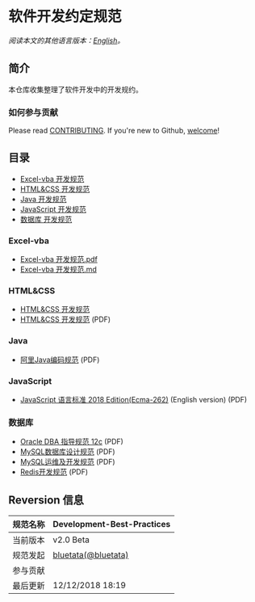 # 软件开发约定规范

*阅读本文的其他语言版本：[English](README-en.md)。*

## 简介
本仓库收集整理了软件开发中的开发规约。

### 如何参与贡献

Please read [CONTRIBUTING](/CONTRIBUTING.md). If you're new to Github, [welcome](/HOWTO.md)!

## 目录

* [Excel-vba 开发规范](#Excel-vba)
* [HTML&CSS 开发规范](#HTML&CSS)
* [Java 开发规范](#Java)
* [JavaScript 开发规范](#JavaScript)
* [数据库 开发规范](#数据库)


### Excel-vba

* [Excel-vba 开发规范.pdf](/project/04.Excel-vba)
* [Excel-vba 开发规范.md](/doc/source/Excel-vba%20Language%20Specification.md)


### HTML&CSS

* [HTML&CSS 开发规范](/doc/source/HTML&CSS%20Language%20Specification.md)
* [HTML&CSS 开发规范](/project/01.HTML&CSS) (PDF)


### Java

* [阿里Java编码规范](/project/03.Java) (PDF)


### JavaScript

* [JavaScript 语言标准 2018 Edition(Ecma-262)](/project/02.JavaScript) (English version) (PDF)


### 数据库

* [Oracle DBA 指导规范 12c](/project/90.DB) (PDF)
* [MySQL数据库设计规范](/project/90.DB) (PDF)
* [MySQL运维及开发规范](/project/90.DB) (PDF)
* [Redis开发规范](/project/90.DB) (PDF)




## Reversion 信息

规范名称 | Development-Best-Practices
--------|------|
当前版本 | v2.0 Beta
规范发起 | [bluetata(@bluetata)](https://blog.csdn.net/dietime1943)
参与贡献 |  
最后更新 | 12/12/2018 18:19
